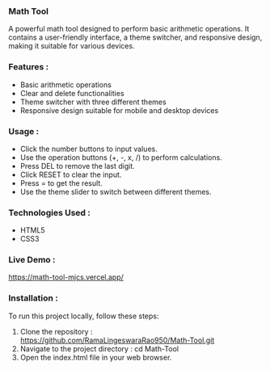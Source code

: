 ### Math Tool
A powerful math tool designed to perform basic arithmetic operations. It contains a user-friendly interface, a theme switcher, and responsive design, making it suitable for various devices.

 ### Features :
- Basic arithmetic operations
- Clear and delete functionalities
- Theme switcher with three different themes
- Responsive design suitable for mobile and desktop devices

### Usage :
- Click the number buttons to input values.
- Use the operation buttons (+, -, x, /) to perform calculations.
- Press DEL to remove the last digit.
- Click RESET to clear the input.
- Press = to get the result.
- Use the theme slider to switch between different themes.

### Technologies Used :
- HTML5
- CSS3

### Live Demo :
https://math-tool-mjcs.vercel.app/

### Installation :
To run this project locally, follow these steps:
1. Clone the repository :
   https://github.com/RamaLingeswaraRao950/Math-Tool.git
2. Navigate to the project directory :
   cd Math-Tool
3. Open the index.html file in your web browser.
